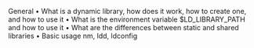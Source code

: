 ﻿General
    • What is a dynamic library, how does it work, how to create one, and how to use it 
    • What is the environment variable $LD_LIBRARY_PATH and how to use it 
    • What are the differences between static and shared libraries 
    • Basic usage nm, ldd, ldconfig 


